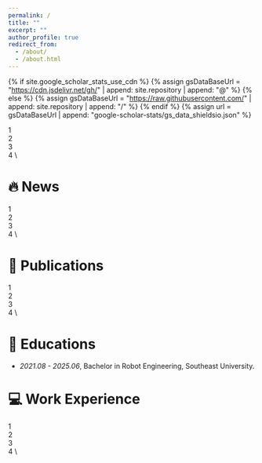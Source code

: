 ```yaml
---
permalink: /
title: ""
excerpt: ""
author_profile: true
redirect_from: 
  - /about/
  - /about.html
---
```


{% if site.google_scholar_stats_use_cdn %}
{% assign gsDataBaseUrl = "https://cdn.jsdelivr.net/gh/" | append: site.repository | append: "@" %}
{% else %}
{% assign gsDataBaseUrl = "https://raw.githubusercontent.com/" | append: site.repository | append: "/" %}
{% endif %}
{% assign url = gsDataBaseUrl | append: "google-scholar-stats/gs_data_shieldsio.json" %}

<span class='anchor' id='about-me'></span>
1 \
2 \
3 \
4  \

<span class='anchor' id='-news'></span>
# 🔥 News
1 \
2 \
3 \
4 \

<span class='anchor' id='-publications'></span>
# 📝 Publications 
1 \
2 \
3 \
4 \

<span class='anchor' id='-educations'></span>
# 📖 Educations
- *2021.08 - 2025.06*, Bachelor in Robot Engineering, Southeast University.



<span class='anchor' id='-work-experience'></span>
# 💻 Work Experience
1 \
2 \
3 \
4 \
